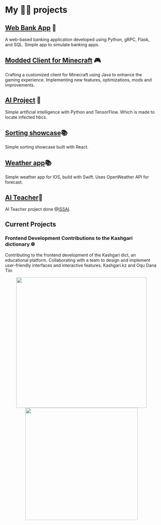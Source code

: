 # My 👨‍💻 projects

## [Web Bank App](https://github.com/himoji/bankgrpcweb) 💼
A web-based banking application developed using Python, gRPC, Flask, and SQL. Simple app to simulate banking apps.

## [Modded Client for Minecraft](https://github.com/himoji/client) 🎮
Crafting a customized client for Minecraft using Java to enhance the gaming experience. Implementing new features, optimizations, mods and improvements.

## [AI Project](https://github.com/himoji/antiM) 🤖
Simple artificial intelligence with Python and TensorFlow. Which is made to locate infected hbcs.

## [Sorting showcase](https://github.com/himoji/sortReact)📚
Simple sorting showcase built with React.

## [Weather app](https://github.com/himoji/weatherappswift)📚
Simple weather app for IOS, build with Swift. Uses OpenWeather API for forecast.

## [AI Teacher](https://github.com/riz3e/ISSAI-teacher)🤖
AI Teacher project done @[ISSAI](https://github.com/IS2AI).


## Current Projects

### Frontend Development Contributions to the Kashgari dictionary 🌐
Contributing to the frontend development of the Kashgari dict, an educational platform. Collaborating with a team to design and implement user-friendly interfaces and interactive features.
Kashgari.kz and Oqu Dana Tiin

<p align="center">
<img width="430em" src="https://github-readme-stats-eight-theta.vercel.app/api?username=himoji&show_icons=true&locale=en&layout=compact&hide_border=true&theme=radical&count_private=true"/>
<img width="370em" src="https://github-readme-stats-eight-theta.vercel.app/api/top-langs?username=himoji&show_icons=true&locale=en&layout=compact&hide_border=true&theme=radical&count_private=true"/>
</p>
